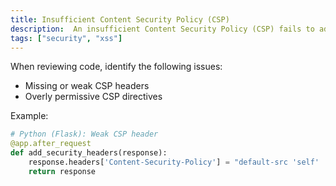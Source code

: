 ```yaml
---
title: Insufficient Content Security Policy (CSP)
description:  An insufficient Content Security Policy (CSP) fails to adequately restrict the sources from which a web page can load resources, creating vulnerabilities to attacks like cross-site scripting (XSS) and clickjacking.
tags: ["security", "xss"]
---
```


When reviewing code, identify the following issues:

- Missing or weak CSP headers
- Overly permissive CSP directives

Example:
```python
# Python (Flask): Weak CSP header
@app.after_request
def add_security_headers(response):
    response.headers['Content-Security-Policy'] = "default-src 'self' 'unsafe-inline'"
    return response
```
